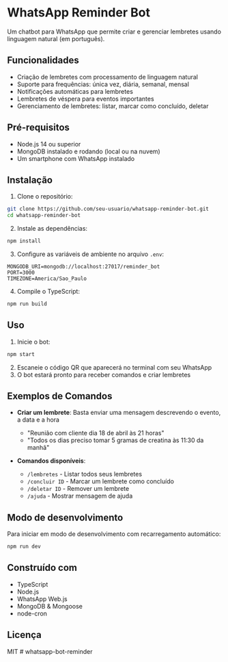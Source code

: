 # WhatsApp Reminder Bot

Um chatbot para WhatsApp que permite criar e gerenciar lembretes usando linguagem natural (em português).

## Funcionalidades

- Criação de lembretes com processamento de linguagem natural
- Suporte para frequências: única vez, diária, semanal, mensal
- Notificações automáticas para lembretes
- Lembretes de véspera para eventos importantes
- Gerenciamento de lembretes: listar, marcar como concluído, deletar

## Pré-requisitos

- Node.js 14 ou superior
- MongoDB instalado e rodando (local ou na nuvem)
- Um smartphone com WhatsApp instalado

## Instalação

1. Clone o repositório:
```bash
git clone https://github.com/seu-usuario/whatsapp-reminder-bot.git
cd whatsapp-reminder-bot
```

2. Instale as dependências:
```bash
npm install
```

3. Configure as variáveis de ambiente no arquivo `.env`:
```
MONGODB_URI=mongodb://localhost:27017/reminder_bot
PORT=3000
TIMEZONE=America/Sao_Paulo
```

4. Compile o TypeScript:
```bash
npm run build
```

## Uso

1. Inicie o bot:
```bash
npm start
```

2. Escaneie o código QR que aparecerá no terminal com seu WhatsApp
3. O bot estará pronto para receber comandos e criar lembretes

## Exemplos de Comandos

- **Criar um lembrete**: Basta enviar uma mensagem descrevendo o evento, a data e a hora
  - "Reunião com cliente dia 18 de abril às 21 horas"
  - "Todos os dias preciso tomar 5 gramas de creatina às 11:30 da manhã"

- **Comandos disponíveis**:
  - `/lembretes` - Listar todos seus lembretes
  - `/concluir ID` - Marcar um lembrete como concluído
  - `/deletar ID` - Remover um lembrete
  - `/ajuda` - Mostrar mensagem de ajuda

## Modo de desenvolvimento

Para iniciar em modo de desenvolvimento com recarregamento automático:
```bash
npm run dev
```

## Construído com

- TypeScript
- Node.js
- WhatsApp Web.js
- MongoDB & Mongoose
- node-cron

## Licença

MIT # whatsapp-bot-reminder
